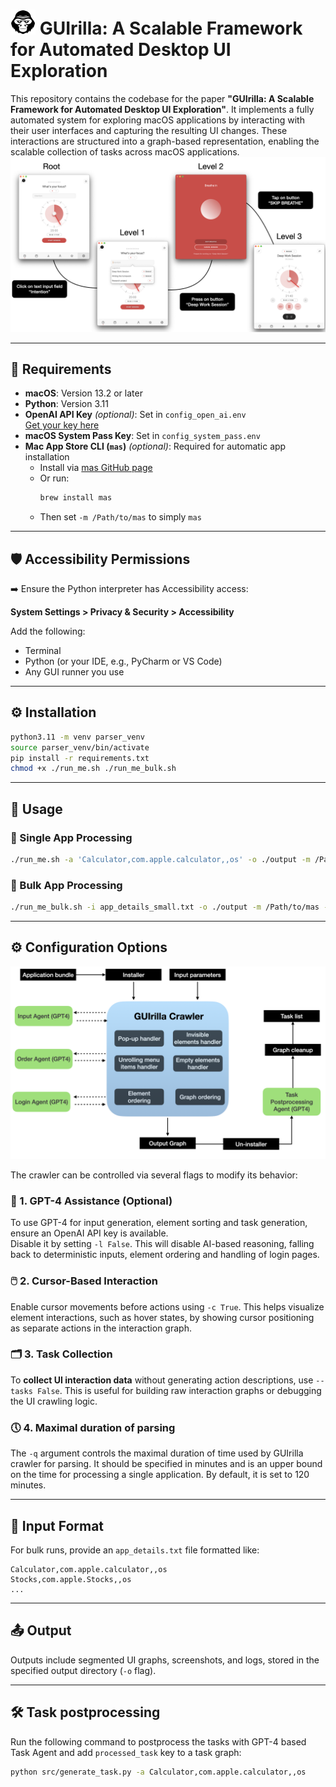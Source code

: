 <h1>
  <img src="images/gorilla2.png" alt="Gorilla Logo" width="40">
  GUIrilla: A Scalable Framework for Automated Desktop UI Exploration
</h1>

This repository contains the codebase for the paper **"GUIrilla: A Scalable Framework for Automated Desktop UI Exploration"**. It implements a fully automated system for exploring macOS applications by interacting with their user interfaces and capturing the resulting UI changes. These interactions are structured into a graph-based representation, enabling the scalable collection of tasks across macOS applications.
![Output](images/tree-screenshots.png)

---

## 🔧 Requirements

- **macOS**: Version 13.2 or later  
- **Python**: Version 3.11  
- **OpenAI API Key** *(optional)*: Set in `config_open_ai.env`  
  [Get your key here](https://platform.openai.com/account/api-keys)  
- **macOS System Pass Key**: Set in `config_system_pass.env`  
- **Mac App Store CLI (`mas`)** *(optional)*: Required for automatic app installation  
  - Install via [mas GitHub page](https://github.com/mas-cli/mas)  
  - Or run:  
    ```bash
    brew install mas
    ```
  - Then set `-m /Path/to/mas` to simply `mas`
    
---

## 🛡️ Accessibility Permissions

➡️ Ensure the Python interpreter has Accessibility access:

**System Settings > Privacy & Security > Accessibility**

Add the following:

- Terminal 
- Python (or your IDE, e.g., PyCharm or VS Code)  
- Any GUI runner you use

---

## ⚙️ Installation

```bash
python3.11 -m venv parser_venv
source parser_venv/bin/activate
pip install -r requirements.txt
chmod +x ./run_me.sh ./run_me_bulk.sh
```

---

## 🚀 Usage

### 🔹 Single App Processing

```bash
./run_me.sh -a 'Calculator,com.apple.calculator,,os' -o ./output -m /Path/to/mas -h False -c False -l False -q 5 -t True
```

### 🔹 Bulk App Processing

```bash
./run_me_bulk.sh -i app_details_small.txt -o ./output -m /Path/to/mas -l False 
```

---

## ⚙️ Configuration Options

![System Overview](images/crawler.png)

The crawler can be controlled via several flags to modify its behavior:

### 🧠 1. GPT-4 Assistance (Optional)

To use GPT-4 for input generation, element sorting and task generation, ensure an OpenAI API key is available.  
Disable it by setting `-l False`.
This will disable AI-based reasoning, falling back to deterministic inputs, element ordering and handling of login pages.

### 🖱️ 2. Cursor-Based Interaction

Enable cursor movements before actions using `-c True`.
This helps visualize element interactions, such as hover states, by showing cursor positioning as separate actions in the interaction graph.

### 🗂️ 3. Task Collection 

To **collect UI interaction data** without generating action descriptions, use `--tasks False`.
This is useful for building raw interaction graphs or debugging the UI crawling logic.

### 🕔 4. Maximal duration of parsing

The `-q` argument controls the maximal duration of time used by GUIrilla crawler for parsing.
It should be specified in minutes and is an upper bound on the time for processing a single application. By default, it is set to 120 minutes.

---

## 📁 Input Format

For bulk runs, provide an `app_details.txt` file formatted like:

```
Calculator,com.apple.calculator,,os
Stocks,com.apple.Stocks,,os
...
```

---

## 📤 Output

Outputs include segmented UI graphs, screenshots, and logs, stored in the specified output directory (`-o` flag).

---
## 🛠️ Task postprocessing

Run the following command to postprocess the tasks with GPT-4 based Task Agent and add `processed_task` key to a task graph:

```bash
python src/generate_task.py -a Calculator,com.apple.calculator,,os
```
